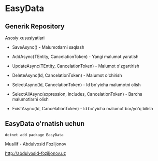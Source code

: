 # EasyData

## Generik Repository

Asosiy xususiyatlari


- SaveAsync() - Malumotlarni saqlash

  
- AddAsync(TEntity, CancelationToken) - Yangi malumot yaratish

  
- UpdateAsync(TEntity, CancelationToken) - Malumot o'zgartirish

  
- DeleteAsync(Id, CancelationToken) - Malumot o'chirish

  
- SelectAsync(Id, CancelationToken) - Id bo'yicha malumotni olish

  
- SelectAllAsync(expression, includes, CancelationToken) - Barcha malumotlarni olish

  
- ExistAsync(Id, CancelationToken) - Id bo'yicha malumot bor/yo'q bilish



## EasyData o'rnatish uchun 

```
dotnet add package EasyData
```


Muallif - Abdulvosid Foziljonov

http://abdulvosid-foziljonov.uz



